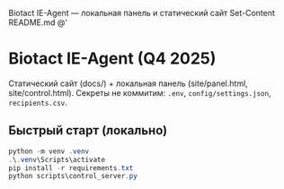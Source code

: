 ﻿Biotact IE-Agent — локальная панель и статический сайт
Set-Content README.md @'
# Biotact IE-Agent (Q4 2025)

Статический сайт (docs/) + локальная панель (site/panel.html, site/control.html).
Секреты не коммитим: `.env`, `config/settings.json`, `recipients.csv`.

## Быстрый старт (локально)
```powershell
python -m venv .venv
.\.venv\Scripts\activate
pip install -r requirements.txt
python scripts\control_server.py
